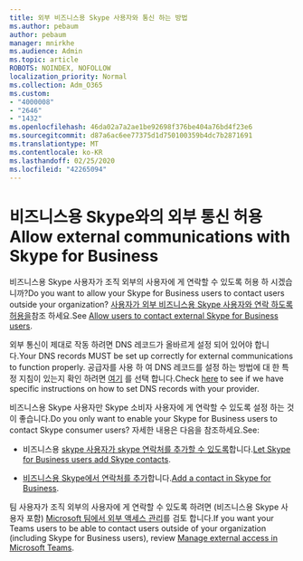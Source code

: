 ```yaml
---
title: 외부 비즈니스용 Skype 사용자와 통신 하는 방법
ms.author: pebaum
author: pebaum
manager: mnirkhe
ms.audience: Admin
ms.topic: article
ROBOTS: NOINDEX, NOFOLLOW
localization_priority: Normal
ms.collection: Adm_O365
ms.custom:
- "4000008"
- "2646"
- "1432"
ms.openlocfilehash: 46da02a7a2ae1be92698f376be404a76bd4f23e6
ms.sourcegitcommit: d87a6ac6ee77375d1d750100359b4dc7b2871691
ms.translationtype: MT
ms.contentlocale: ko-KR
ms.lasthandoff: 02/25/2020
ms.locfileid: "42265094"
---
```

# <a name="allow-external-communications-with-skype-for-business"></a><span data-ttu-id="cadb9-102">비즈니스용 Skype와의 외부 통신 허용</span><span class="sxs-lookup"><span data-stu-id="cadb9-102">Allow external communications with Skype for Business</span></span> 

<span data-ttu-id="cadb9-103">비즈니스용 Skype 사용자가 조직 외부의 사용자에 게 연락할 수 있도록 허용 하 시겠습니까?</span><span class="sxs-lookup"><span data-stu-id="cadb9-103">Do you want to allow your Skype for Business users to contact users outside your organization?</span></span> <span data-ttu-id="cadb9-104">[사용자가 외부 비즈니스용 Skype 사용자와 연락 하도록 허용을](https://docs.microsoft.com/skypeforbusiness/set-up-skype-for-business-online/allow-users-to-contact-external-skype-for-business-users)참조 하세요.</span><span class="sxs-lookup"><span data-stu-id="cadb9-104">See [Allow users to contact external Skype for Business users](https://docs.microsoft.com/skypeforbusiness/set-up-skype-for-business-online/allow-users-to-contact-external-skype-for-business-users).</span></span>

<span data-ttu-id="cadb9-105">외부 통신이 제대로 작동 하려면 DNS 레코드가 올바르게 설정 되어 있어야 합니다.</span><span class="sxs-lookup"><span data-stu-id="cadb9-105">Your DNS records MUST be set up correctly for external communications to function properly.</span></span> <span data-ttu-id="cadb9-106">공급자를 사용 하 여 DNS 레코드를 설정 하는 방법에 대 한 특정 지침이 있는지 확인 하려면 [여기](https://docs.microsoft.com/office365/admin/get-help-with-domains/set-up-your-domain-host-specific-instructions?view=o365-worldwide) 를 선택 합니다.</span><span class="sxs-lookup"><span data-stu-id="cadb9-106">Check [here](https://docs.microsoft.com/office365/admin/get-help-with-domains/set-up-your-domain-host-specific-instructions?view=o365-worldwide) to see if we have specific instructions on how to set DNS records with your provider.</span></span> 

<span data-ttu-id="cadb9-107">비즈니스용 Skype 사용자만 Skype 소비자 사용자에 게 연락할 수 있도록 설정 하는 것이 좋습니다.</span><span class="sxs-lookup"><span data-stu-id="cadb9-107">Do you only want to enable your Skype for Business users to contact Skype consumer users?</span></span> <span data-ttu-id="cadb9-108">자세한 내용은 다음을 참조하세요.</span><span class="sxs-lookup"><span data-stu-id="cadb9-108">See:</span></span>

- <span data-ttu-id="cadb9-109">비즈니스용 [skype 사용자가 skype 연락처를 추가할 수 있도록](https://docs.microsoft.com/skypeforbusiness/set-up-skype-for-business-online/let-skype-for-business-users-add-skype-contacts)합니다.</span><span class="sxs-lookup"><span data-stu-id="cadb9-109">[Let Skype for Business users add Skype contacts](https://docs.microsoft.com/skypeforbusiness/set-up-skype-for-business-online/let-skype-for-business-users-add-skype-contacts).</span></span> 

- <span data-ttu-id="cadb9-110">[비즈니스용 Skype에서 연락처를 추가](https://support.office.com/article/add-a-contact-in-skype-for-business-89338023-2adf-4f5c-90b6-f8b6f72fadd1)합니다.</span><span class="sxs-lookup"><span data-stu-id="cadb9-110">[Add a contact in Skype for Business](https://support.office.com/article/add-a-contact-in-skype-for-business-89338023-2adf-4f5c-90b6-f8b6f72fadd1).</span></span>


<span data-ttu-id="cadb9-111">팀 사용자가 조직 외부의 사용자에 게 연락할 수 있도록 하려면 (비즈니스용 Skype 사용자 포함) [Microsoft 팀에서 외부 액세스 관리](https://docs.microsoft.com/microsoftteams/let-your-teams-users-communicate-with-other-people)를 검토 합니다.</span><span class="sxs-lookup"><span data-stu-id="cadb9-111">If you want your Teams users to be able to contact users outside of your organization (including Skype for Business users), review [Manage external access in Microsoft Teams](https://docs.microsoft.com/microsoftteams/let-your-teams-users-communicate-with-other-people).</span></span> 